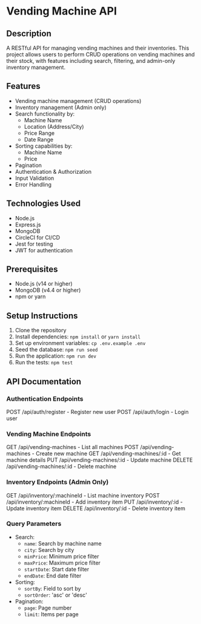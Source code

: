 # Vending Machine API
## Description
A RESTful API for managing vending machines and their inventories. This project allows users to perform CRUD operations on vending machines and their stock, with features including search, filtering, and admin-only inventory management.

## Features
- Vending machine management (CRUD operations)
- Inventory management (Admin only)
- Search functionality by:
  - Machine Name
  - Location (Address/City)
  - Price Range
  - Date Range
- Sorting capabilities by:
  - Machine Name
  - Price
- Pagination
- Authentication & Authorization
- Input Validation
- Error Handling

## Technologies Used
- Node.js
- Express.js
- MongoDB
- CircleCI for CI/CD
- Jest for testing
- JWT for authentication

## Prerequisites
- Node.js (v14 or higher)
- MongoDB (v4.4 or higher)
- npm or yarn

## Setup Instructions

1. Clone the repository
2. Install dependencies: `npm install` or `yarn install`
3. Set up environment variables: `cp .env.example .env`
4. Seed the database: `npm run seed`
5. Run the application: `npm run dev`
6. Run the tests: `npm test`

## API Documentation

### Authentication Endpoints
POST /api/auth/register - Register new user
POST /api/auth/login - Login user

### Vending Machine Endpoints
GET /api/vending-machines - List all machines
POST /api/vending-machines - Create new machine
GET /api/vending-machines/:id - Get machine details
PUT /api/vending-machines/:id - Update machine
DELETE /api/vending-machines/:id - Delete machine

### Inventory Endpoints (Admin Only)
GET /api/inventory/:machineId - List machine inventory
POST /api/inventory/:machineId - Add inventory item
PUT /api/inventory/:id - Update inventory item
DELETE /api/inventory/:id - Delete inventory item


### Query Parameters
- Search:
  - `name`: Search by machine name
  - `city`: Search by city
  - `minPrice`: Minimum price filter
  - `maxPrice`: Maximum price filter
  - `startDate`: Start date filter
  - `endDate`: End date filter
- Sorting:
  - `sortBy`: Field to sort by
  - `sortOrder`: 'asc' or 'desc'
- Pagination:
  - `page`: Page number
  - `limit`: Items per page

